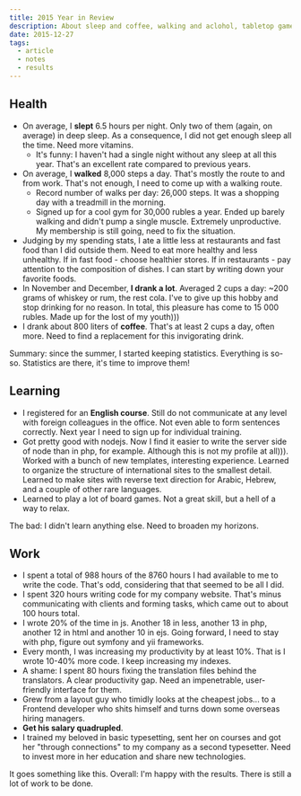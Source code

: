 ```yaml
---
title: 2015 Year in Review
description: About sleep and coffee, walking and aclohol, tabletop games and work, salary and wife
date: 2015-12-27
tags:
  - article
  - notes
  - results
---
```


## Health

- On average, I **slept** 6.5 hours per night. Only two of them (again, on average) in deep sleep. As a consequence, I did not get enough sleep all the time. Need more vitamins.
  - It's funny: I haven't had a single night without any sleep at all this year. That's an excellent rate compared to previous years.
- On average, I **walked** 8,000 steps a day. That's mostly the route to and from work. That's not enough, I need to come up with a walking route.
  - Record number of walks per day: 26,000 steps. It was a shopping day with a treadmill in the morning.
  - Signed up for a cool gym for 30,000 rubles a year. Ended up barely walking and didn't pump a single muscle. Extremely unproductive. My membership is still going, need to fix the situation.
- Judging by my spending stats, I ate a little less at restaurants and fast food than I did outside them. Need to eat more healthy and less unhealthy. If in fast food - choose healthier stores. If in restaurants - pay attention to the composition of dishes. I can start by writing down your favorite foods.
- In November and December, **I drank a lot**. Averaged 2 cups a day: ~200 grams of whiskey or rum, the rest cola. I've to give up this hobby and stop drinking for no reason. In total, this pleasure has come to 15 000 rubles. Made up for the lost of my youth)))
- I drank about 800 liters of **coffee**. That's at least 2 cups a day, often more. Need to find a replacement for this invigorating drink.

Summary: since the summer, I started keeping statistics. Everything is so-so. Statistics are there, it's time to improve them!

## Learning

- I registered for an **English course**. Still do not communicate at any level with foreign colleagues in the office. Not even able to form sentences correctly. Next year I need to sign up for individual training.
- Got pretty good with nodejs. Now I find it easier to write the server side of node than in php, for example. Although this is not my profile at all))). Worked with a bunch of new templates, interesting experience. Learned to organize the structure of international sites to the smallest detail. Learned to make sites with reverse text direction for Arabic, Hebrew, and a couple of other rare languages.
- Learned to play a lot of board games. Not a great skill, but a hell of a way to relax.

The bad: I didn't learn anything else. Need to broaden my horizons.

## Work

- I spent a total of 988 hours of the 8760 hours I had available to me to write the code. That's odd, considering that that seemed to be all I did.
- I spent 320 hours writing code for my company website. That's minus communicating with clients and forming tasks, which came out to about 100 hours total.
- I wrote 20% of the time in js. Another 18 in less, another 13 in php, another 12 in html and another 10 in ejs. Going forward, I need to stay with php, figure out symfony and yii frameworks.
- Every month, I was increasing my productivity by at least 10%. That is I wrote 10-40% more code. I keep increasing my indexes.
- A shame: I spent 80 hours fixing the translation files behind the translators. A clear productivity gap. Need an impenetrable, user-friendly interface for them.
- Grew from a layout guy who timidly looks at the cheapest jobs... to a Frontend developer who shits himself and turns down some overseas hiring managers.
- **Get his salary quadrupled**.
- I trained my beloved in basic typesetting, sent her on courses and got her "through connections" to my company as a second typesetter. Need to invest more in her education and share new technologies.

It goes something like this. Overall: I'm happy with the results. There is still a lot of work to be done.
